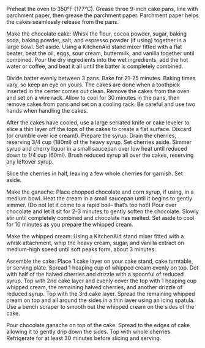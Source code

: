 Preheat the oven to 350°F (177°C). Grease three 9-inch cake pans, line with parchment paper, then grease the parchment paper. Parchment paper helps the cakes seamlessly release from the pans.

Make the chocolate cake: Whisk the flour, cocoa powder, sugar, baking soda, baking powder, salt, and espresso powder (if using) together in a large bowl. Set aside. Using a KitchenAid stand mixer fitted with a flat beater, beat the oil, eggs, sour cream, buttermilk, and vanilla together until combined. Pour the dry ingredients into the wet ingredients, add the hot water or coffee, and beat it all until the batter is completely combined.

Divide batter evenly between 3 pans. Bake for 21-25 minutes. Baking times vary, so keep an eye on yours. The cakes are done when a toothpick inserted in the center comes out clean. Remove the cakes from the oven and set on a wire rack. Allow to cool for 30 minutes in the pans, then remove cakes from pans and set on a cooling rack. Be careful and use two hands when handling the cakes.

After the cakes have cooled, use a large serrated knife or cake leveler to slice a thin layer off the tops of the cakes to create a flat surface. Discard (or crumble over ice cream!).
Prepare the syrup: Drain the cherries, reserving 3/4 cup (180ml) of the heavy syrup. Set cherries aside. Simmer syrup and cherry liquor in a small saucepan over low heat until reduced down to 1/4 cup (60ml). Brush reduced syrup all over the cakes, reserving any leftover syrup.

Slice the cherries in half, leaving a few whole cherries for garnish. Set aside.

Make the ganache: Place chopped chocolate and corn syrup, if using, in a medium bowl. Heat the cream in a small saucepan until it begins to gently simmer. (Do not let it come to a rapid boil– that’s too hot!) Pour over chocolate and let it sit for 2-3 minutes to gently soften the chocolate. Slowly stir until completely combined and chocolate has melted. Set aside to cool for 10 minutes as you prepare the whipped cream.

Make the whipped cream: Using a KitchenAid stand mixer fitted with a whisk attachment, whip the heavy cream, sugar, and vanilla extract on medium-high speed until soft peaks form, about 3 minutes.

Assemble the cake: Place 1 cake layer on your cake stand, cake turntable, or serving plate. Spread 1 heaping cup of whipped cream evenly on top. Dot with half of the halved cherries and drizzle with a spoonful of reduced syrup. Top with 2nd cake layer and evenly cover the top with 1 heaping cup whipped cream, the remaining halved cherries, and another drizzle of reduced syrup. Top with the 3rd cake layer. Spread the remaining whipped cream on top and all around the sides in a thin layer using an icing spatula. Use a bench scraper to smooth out the whipped cream on the sides of the cake.

Pour chocolate ganache on top of the cake. Spread to the edges of cake allowing it to gently drip down the sides. Top with whole cherries. Refrigerate for at least 30 minutes before slicing and serving.
